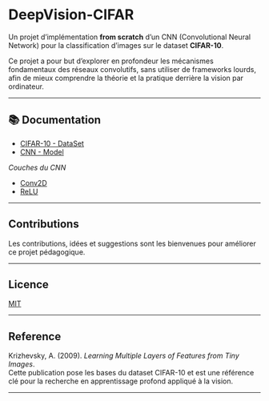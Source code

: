 # DeepVision-CIFAR

Un projet d’implémentation **from scratch** d’un CNN (Convolutional Neural Network) pour la classification d’images sur le dataset **CIFAR-10**.

Ce projet a pour but d’explorer en profondeur les mécanismes fondamentaux des réseaux convolutifs, sans utiliser de frameworks lourds, afin de mieux comprendre la théorie et la pratique derrière la vision par ordinateur.

---
## 📚 Documentation

- [CIFAR-10 - DataSet](./how_it_work/cifar_10.md)
- [CNN - Model](./how_it_work/cnn.md)

*Couches du CNN*
- [Conv2D](./how_it_work/layers/conv2d.md)
- [ReLU](./how_it_work/layers/relu.md)

---
## Contributions

Les contributions, idées et suggestions sont les bienvenues pour améliorer ce projet pédagogique.

---

## Licence

[MIT](./LICENSE)

---
## Reference

Krizhevsky, A. (2009). *Learning Multiple Layers of Features from Tiny Images*.  
Cette publication pose les bases du dataset CIFAR-10 et est une référence clé pour la recherche en apprentissage profond appliqué à la vision.

---